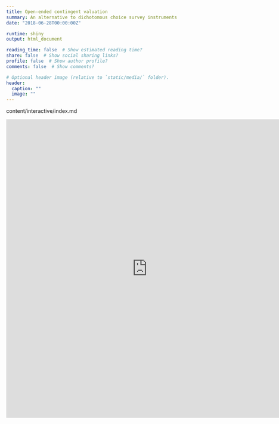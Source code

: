 ```yaml
---
title: Open-ended contingent valuation
summary: An alternative to dichotomous choice survey instruments
date: "2018-06-28T00:00:00Z"

runtime: shiny
output: html_document

reading_time: false  # Show estimated reading time?
share: false  # Show social sharing links?
profile: false  # Show author profile?
comments: false  # Show comments?

# Optional header image (relative to `static/media/` folder).
header:
  caption: ""
  image: ""
---
```


content/interactive/index.md

<iframe height="800" width="150%" frameborder="no" src="https://joemitchellnelson.shinyapps.io/survey-instrument/"> </iframe>

